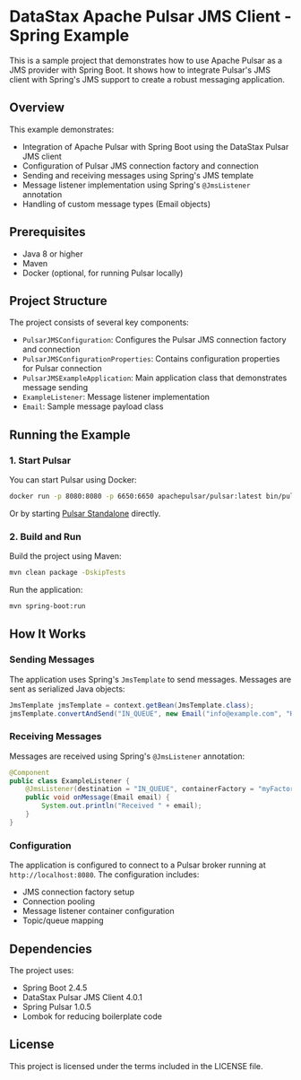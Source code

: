 # DataStax Apache Pulsar JMS Client - Spring Example

This is a sample project that demonstrates how to use Apache Pulsar as a JMS provider with Spring Boot. It shows how to integrate Pulsar's JMS client with Spring's JMS support to create a robust messaging application.

## Overview

This example demonstrates:
- Integration of Apache Pulsar with Spring Boot using the DataStax Pulsar JMS client
- Configuration of Pulsar JMS connection factory and connection
- Sending and receiving messages using Spring's JMS template
- Message listener implementation using Spring's `@JmsListener` annotation
- Handling of custom message types (Email objects)

## Prerequisites

- Java 8 or higher
- Maven
- Docker (optional, for running Pulsar locally)

## Project Structure

The project consists of several key components:
- `PulsarJMSConfiguration`: Configures the Pulsar JMS connection factory and connection
- `PulsarJMSConfigurationProperties`: Contains configuration properties for Pulsar connection
- `PulsarJMSExampleApplication`: Main application class that demonstrates message sending
- `ExampleListener`: Message listener implementation
- `Email`: Sample message payload class

## Running the Example

### 1. Start Pulsar

You can start Pulsar using Docker:

```bash
docker run -p 8080:8080 -p 6650:6650 apachepulsar/pulsar:latest bin/pulsar standalone
```

Or by starting [Pulsar Standalone](https://pulsar.apache.org/docs/en/standalone/) directly.

### 2. Build and Run

Build the project using Maven:

```bash
mvn clean package -DskipTests
```

Run the application:

```bash
mvn spring-boot:run
```

## How It Works

### Sending Messages

The application uses Spring's `JmsTemplate` to send messages. Messages are sent as serialized Java objects:

```java
JmsTemplate jmsTemplate = context.getBean(JmsTemplate.class);
jmsTemplate.convertAndSend("IN_QUEUE", new Email("info@example.com", "Hello"));
```

### Receiving Messages

Messages are received using Spring's `@JmsListener` annotation:

```java
@Component
public class ExampleListener {
    @JmsListener(destination = "IN_QUEUE", containerFactory = "myFactory")
    public void onMessage(Email email) {
        System.out.println("Received " + email);
    }
}
```

### Configuration

The application is configured to connect to a Pulsar broker running at `http://localhost:8080`. The configuration includes:
- JMS connection factory setup
- Connection pooling
- Message listener container configuration
- Topic/queue mapping

## Dependencies

The project uses:
- Spring Boot 2.4.5
- DataStax Pulsar JMS Client 4.0.1
- Spring Pulsar 1.0.5
- Lombok for reducing boilerplate code

## License

This project is licensed under the terms included in the LICENSE file.